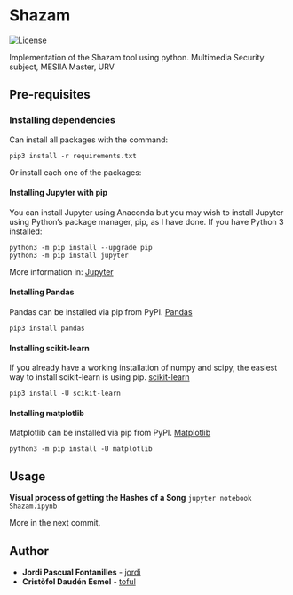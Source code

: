 # Shazam

[![License](https://img.shields.io/github/license/toful/Shazam?style=plastic)](https://github.com/toful/Shazam)

Implementation of the Shazam tool using python. Multimedia Security subject, MESIIA Master, URV

## Pre-requisites

### Installing dependencies
Can install all packages with the command:

    pip3 install -r requirements.txt

Or install each one of the packages:

#### Installing Jupyter with pip
You can install Jupyter using Anaconda but you may wish to install Jupyter using Python’s package manager, pip, as I have done.
If you have Python 3 installed:

    python3 -m pip install --upgrade pip
    python3 -m pip install jupyter

More information in: [Jupyter](https://jupyter.org/install.html)

#### Installing Pandas
Pandas can be installed via pip from PyPI. [Pandas](https://pandas.pydata.org/pandas-docs/stable/install.html)

    pip3 install pandas

#### Installing scikit-learn
If you already have a working installation of numpy and scipy, the easiest way to install scikit-learn is using pip. [scikit-learn](https://scikit-learn.org/stable/install.html)

    pip3 install -U scikit-learn

#### Installing matplotlib
Matplotlib can be installed via pip from PyPI. [Matplotlib](https://matplotlib.org/3.1.0/users/installing.html)

    python3 -m pip install -U matplotlib

## Usage

**Visual process of getting the Hashes of a Song**
```jupyter notebook Shazam.ipynb```

More in the next commit.

## Author

* **Jordi Pascual Fontanilles** - [jordi](https://github.com/jorpasfon)
* **Cristòfol Daudén Esmel** - [toful](https://github.com/toful)